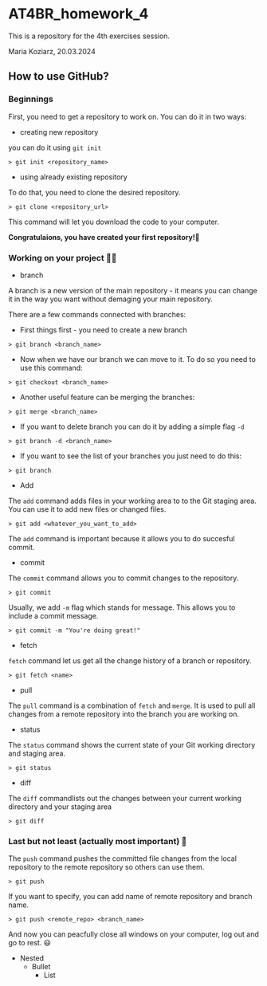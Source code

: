 # AT4BR_homework_4
This is a repository for the 4th exercises session. 

Maria Koziarz, 20.03.2024

## How to use GitHub?
### Beginnings
First, you need to get a repository to work on. You can do it in two ways:

- creating new repository

you can do it using `git init`

```
> git init <repository_name>

```
- using already existing repository

To do that, you need to clone the desired repository.

```
> git clone <repository_url>

```
This command will let you download the code to your computer.

**Congratulaions, you have created your first repository!**:partying_face:

### Working on your project :woman_technologist:
- branch

A branch is a new version of the main repository - it means you can change it in the way you want without demaging your main repository. 

There are a few commands connected with branches:

   * First things first - you need to create a new branch

```
> git branch <branch_name>

 ```
   * Now when we have our branch we can move to it. To do so you need to use this command:

```
> git checkout <branch_name>

```
   * Another useful feature can be merging the branches:

```
> git merge <branch_name>

```

   * If you want to delete branch you can do it by adding a simple flag `-d`

```
> git branch -d <branch_name>

```
   * If you want to see the list of your branches you just need to do this:

```
> git branch

```
- Add

The `add` command adds files in your working area to to the Git staging area. You can use it to add new files or changed files.

```
> git add <whatever_you_want_to_add>

```
The `add` command is important because it allows you to do succesful commit.

- commit 

The `commit` command allows you to commit changes to the repository.

```
> git commit 

```
Usually, we add `-m` flag which stands for message. This allows you to include a commit message. 

```
> git commit -m "You're doing great!"

```

- fetch 

`fetch` command let us get all the change history of a branch or repository.

```
> git fetch <name>

```
- pull

The `pull` command is a combination of `fetch` and `merge`. It is used to pull all changes from a remote repository into the branch you are working on. 

- status

The `status` command shows the current state of your Git working directory and staging area.

```
> git status

```
- diff

The `diff` commandlists out the changes between your current working directory and your staging area

```
> git diff

```
### Last but not least (actually most important) :loudspeaker:

The `push` command pushes the committed file changes from the local repository to the remote repository so others can use them.

```
> git push 

```
If you want to specify, you can add name of remote repository and branch name.

```
> git push <remote_repo> <branch_name>

```

And now you can peacfully close all windows on your computer, log out and go to rest. :smiley:

- Nested
    * Bullet
        + List